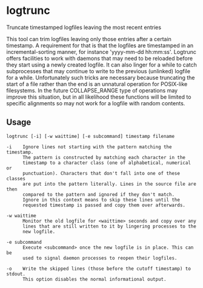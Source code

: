 # logtrunc
Truncate timestamped logfiles leaving the most recent entries

This tool can trim logfiles leaving only those entries after a certain
timestamp. A requirement for that is that the logfiles are timestamped in an
incremental-sorting manner, for instance 'yyyy-mm-dd hh:mm:ss'. Logtrunc offers
facilities to work with daemons that may need to be reloaded before they start
using a newly created logfile. It can also linger for a while to catch
subprocesses that may continue to write to the previous (unlinked) logfile for
a while. Unfortunately such tricks are necessary because truncating the start
of a file rather than the end is an unnatural operation for POSIX-like
filesystems. In the future COLLAPSE_RANGE type of operations may improve this
situation, but in all likelihood these functions will be limited to specific
alignments so may not work for a logfile with random contents.

## Usage
    logtrunc [-i] [-w waittime] [-e subcommand] timestamp filename

    -i    Ignore lines not starting with the pattern matching the timestamp.
          The pattern is constructed by matching each character in the
          timestamp to a character class (one of alphabetical, numerical or
          punctuation). Characters that don't fall into one of these classes
          are put into the pattern literally. Lines in the source file are then
          compared to the pattern and ignored if they don't match.
          Ignore in this context means to skip these lines until the
          requested timestamp is passed and copy them over afterwards.

    -w waittime
          Monitor the old logfile for <waittime> seconds and copy over any
          lines that are still written to it by lingering processes to the
          new logfile.

    -e subcommand
          Execute <subcommand> once the new logfile is in place. This can be
          used to signal daemon processes to reopen their logfiles.

    -o    Write the skipped lines (those before the cutoff timestamp) to stdout.
          This option disables the normal informational output.
